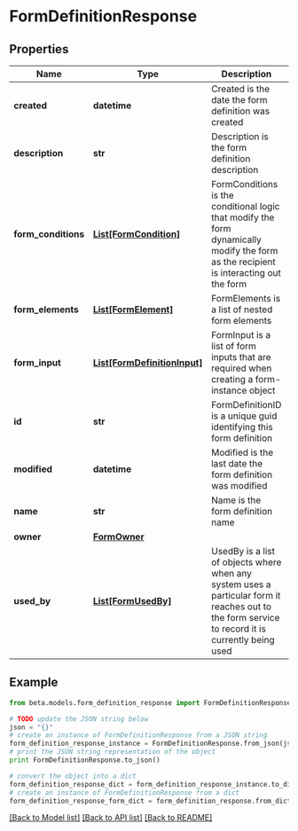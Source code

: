 # FormDefinitionResponse


## Properties
Name | Type | Description | Notes
------------ | ------------- | ------------- | -------------
**created** | **datetime** | Created is the date the form definition was created | [optional] 
**description** | **str** | Description is the form definition description | [optional] 
**form_conditions** | [**List[FormCondition]**](FormCondition.md) | FormConditions is the conditional logic that modify the form dynamically modify the form as the recipient is interacting out the form | [optional] 
**form_elements** | [**List[FormElement]**](FormElement.md) | FormElements is a list of nested form elements | [optional] 
**form_input** | [**List[FormDefinitionInput]**](FormDefinitionInput.md) | FormInput is a list of form inputs that are required when creating a form-instance object | [optional] 
**id** | **str** | FormDefinitionID is a unique guid identifying this form definition | [optional] 
**modified** | **datetime** | Modified is the last date the form definition was modified | [optional] 
**name** | **str** | Name is the form definition name | [optional] 
**owner** | [**FormOwner**](FormOwner.md) |  | [optional] 
**used_by** | [**List[FormUsedBy]**](FormUsedBy.md) | UsedBy is a list of objects where when any system uses a particular form it reaches out to the form service to record it is currently being used | [optional] 

## Example

```python
from beta.models.form_definition_response import FormDefinitionResponse

# TODO update the JSON string below
json = "{}"
# create an instance of FormDefinitionResponse from a JSON string
form_definition_response_instance = FormDefinitionResponse.from_json(json)
# print the JSON string representation of the object
print FormDefinitionResponse.to_json()

# convert the object into a dict
form_definition_response_dict = form_definition_response_instance.to_dict()
# create an instance of FormDefinitionResponse from a dict
form_definition_response_form_dict = form_definition_response.from_dict(form_definition_response_dict)
```
[[Back to Model list]](../README.md#documentation-for-models) [[Back to API list]](../README.md#documentation-for-api-endpoints) [[Back to README]](../README.md)


